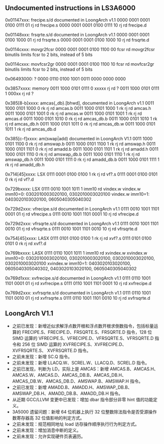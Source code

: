 ## Undocumented instructions in LS3A6000

0x01147xxx: frecipe.s/d documented in LoongArch v1.1
0000 0001 0001 0100 0111 01 rj rd frecipe.s
0000 0001 0001 0100 0111 10 rj rd frecipe.d

0x01148xxx: frsqrte.s/d documented in LoongArch v1.1
0000 0001 0001 0100 1000 01 rj rd frsqrte.s
0000 0001 0001 0100 1000 10 rj rd frsqrte.d

0x0114cxxx: movgr2fcsr
0000 0001 0001 0100 1100 00 fcsr rd movgr2fcsr
binutils limits fcsr to 2 bits, instead of 5 bits

0x0114cxxx: movfcsr2gr
0000 0001 0001 0100 1100 10 fcsr rd movfcsr2gr
binutils limits fcsr to 2 bits, instead of 5 bits

0x06493000: ?
0000 0110 0100 1001 0011 0000 0000 0000

0x3857xxxx: memory
0011 1000 0101 0111 0 xxxxx rj rd ?
0011 1000 0101 0111 1 000xx rj rd ?

0x385[8-b]xxxx: amcas{_db}.[bhwd], documented in LoongArch v1.1
0011 1000 0101 1000 0 rk rj rd amcas.b
0011 1000 0101 1000 1 rk rj rd amcas.h
0011 1000 0101 1001 0 rk rj rd amcas.w
0011 1000 0101 1001 1 rk rj rd amcas.d
0011 1000 0101 1010 0 rk rj rd amcas_db.b
0011 1000 0101 1010 1 rk rj rd amcas_db.h
0011 1000 0101 1011 0 rk rj rd amcas_db.w
0011 1000 0101 1011 1 rk rj rd amcas_db.d

0x385[c-f]xxxx: am(swap|add) documented in LoongArch V1.1
0011 1000 0101 1100 0 rk rj rd amswap.b
0011 1000 0101 1100 1 rk rj rd amswap.h
0011 1000 0101 1101 0 rk rj rd amadd.b
0011 1000 0101 1101 1 rk rj rd amadd.h
0011 1000 0101 1110 0 rk rj rd amswap_db.b
0011 1000 0101 1110 1 rk rj rd amswap_db.h
0011 1000 0101 1111 0 rk rj rd amadd_db.b
0011 1000 0101 1111 1 rk rj rd amadd_db.h

0x714[45]xxxx: LSX
0111 0001 0100 0100 1 rk rj rd vf?.s
0111 0001 0100 0101 0 rk rj rd vf?.d

0x729bxxxx: LSX
0111 0010 1001 1011 1 imm10 rd vindex.w
vindex.w imm10=0: 0302010003020100, 0302010003020100
vindex.w imm10=1: 0403020103020100, 0605040305040302

0x729d2xxx: vfrecipe.s/d documented in LoongArch v1.1
0111 0010 1001 1101 0001 01 rj rd vfrecipe.s
0111 0010 1001 1101 0001 10 rj rd vfrecipe.d

0x729d2xxx: vfrsqrte.s/d documented in LoongArch v1.1
0111 0010 1001 1101 0010 01 rj rd vfrsqrte.s
0111 0010 1001 1101 0010 10 rj rd vfrsqrte.d

0x754[45]xxxx: LASX
0111 0101 0100 0100 1 rk rj rd xvf?.s
0111 0101 0100 0101 0 rk rj rd xvf?.d

0x769bxxxx: LASX
0111 0110 1001 1011 1 imm10 rd xvindex.w
xvindex.w imm10=0: 0302010003020100, 0302010003020100, 0302010003020100, 0302010003020100
xvindex.w imm10=1: 0403020103020100, 0605040305040302, 0403020103020100, 0605040305040302

0x769d1xxx: xvfrecipe.s/d documented in LoongArch v1.1
0111 0110 1001 1101 0001 01 rj rd xvfrecipe.s
0111 0110 1001 1101 0001 10 rj rd xvfrecipe.d

0x769d2xxx: xvfrsqrte.s/d documented in LoongArch v1.1
0111 0110 1001 1101 0010 01 rj rd xvfrsqrte.s
0111 0110 1001 1101 0010 10 rj rd xvfrsqrte.d

## LoongArch V1.1

- 之前已发现：新增近似求解浮点数开根和浮点数开根求倒数指令，包括标量运算的 FRECIPE.S、FRECIPE.D、FRSQRTE.S、FRSQRTE.D 指令，128 位 SIMD 运算的 VFRECIPE.S、VFRECIPE.D、VFRSQRTE.S、VFRSQRTE.D 指令和 256 位 SIMD 运算的 XVFRECIPE.S、XVFRECIPE.D、XVFRSQRTE.S、 XVFRSQRTE.D 指令。
- 之前未发现：新增 SC.Q 指令。
- 之前未发现：新增 LLACQ.W、SCREL.W、LLACQ.D、SCREL.D 指令。
- 之前已发现，判断为 LD，实际上是 AMCAS：新增 AMCAS.B、AMCAS.H、AMCAS.W、AMCAS.D、AMCAS_DB.B、AMCAS_DB.H、AMCAS_DB.W、AMCAS_DB.D、AMSWAP.B、AMSWAP.H 指令。
- 之前已发现：新增 AMADD.B、AMADD.H、AMSWAP_DB.B、AMSWAP_DB.H、AMADD_DB.B、AMADD_DB.H 指令。
- 从近期 GCC/LLVM 变更中已发现：增加 dbar 指令部分非零 hint 值的功能定义。
- 3A5000 遗留问题：新增 64 位机器上执行 32 位整数除法指令是否受源操作数寄存器高 32 位值影响的判定方式。
- 之前未发现：规范相同地址 load 访存操作顺序执行行为判定方式。
- 之前未发现：增加消息中断的定义。
- 之前未发现：允许实现硬件页表遍历。
